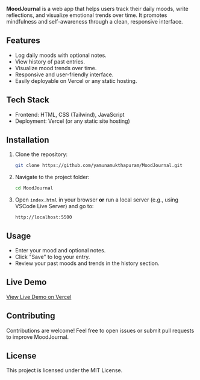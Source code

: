**MoodJournal** is a web app that helps users track their daily moods, write reflections, and visualize emotional trends over time. It promotes mindfulness and self-awareness through a clean, responsive interface.

## Features

* Log daily moods with optional notes.
* View history of past entries.
* Visualize mood trends over time.
* Responsive and user-friendly interface.
* Easily deployable on Vercel or any static hosting.

## Tech Stack

* Frontend: HTML, CSS (Tailwind), JavaScript
* Deployment: Vercel (or any static site hosting)

## Installation

1. Clone the repository:

   ```bash
   git clone https://github.com/yamunamukthapuram/MoodJournal.git
   ```
2. Navigate to the project folder:

   ```bash
   cd MoodJournal
   ```
3. Open `index.html` in your browser **or** run a local server (e.g., using VSCode Live Server) and go to:

   ```
   http://localhost:5500
   ```

## Usage

* Enter your mood and optional notes.
* Click "Save" to log your entry.
* Review your past moods and trends in the history section.

## Live Demo

[View Live Demo on Vercel](https://your-vercel-link.vercel.app)

## Contributing

Contributions are welcome! Feel free to open issues or submit pull requests to improve MoodJournal.

## License

This project is licensed under the MIT License.
